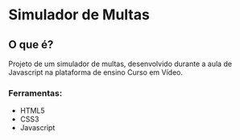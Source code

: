 # Simulador de Multas

## O que é?
 
Projeto de um simulador de multas, desenvolvido durante a aula de Javascript na plataforma de ensino Curso em Vídeo. 
 
### Ferramentas: 

* HTML5
* CSS3
* Javascript
